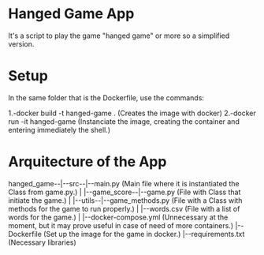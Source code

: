 # Hanged Game App

It's a script to play the game "hanged game" or more so a simplified version.

# Setup

In the same folder that is the Dockerfile, use the commands:

1.-docker build -t hanged-game . (Creates the image with docker)
2.-docker run -it hanged-game (Instanciate the image, creating the container and entering immediately the shell.)


# Arquitecture of the App

hanged_game--|--src--|--main.py (Main file where it is instantiated the Class from game.py.)
             |       |--game_score--|--game.py (File with Class that initiate the game.)
             |       |--utils--|--game_methods.py (File with a Class with methods for the game to run properly.)
             |                 |--words.csv (File with a list of words for the game.)
             |
             |--docker-compose.yml (Unnecessary at the moment, but it may prove useful in case of need of more containers.)
             |--Dockerfile (Set up the image for the game in docker.)
             |--requirements.txt (Necessary libraries)
             